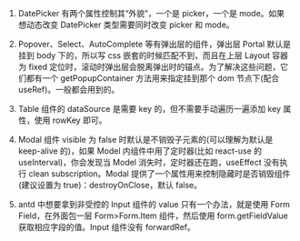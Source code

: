 1. DatePicker 有两个属性控制其“外貌”，一个是 picker，一个是 mode。如果想动态改变 DatePicker 类型需要同时改变 picker 和 mode。

2. Popover、Select、AutoComplete 等有弹出层的组件，弹出层 Portal 默认是挂到 body 下的，所以写 css 嵌套的时候匹配不到，而且在上层 Layout 容器为 fixed 定位时，滚动时弹出层会脱离弹出时的锚点。为了解决这些问题，它们都有一个 getPopupContainer 方法用来指定挂到那个 dom 节点下(配合 useRef)。一般都会用到的。

3. Table 组件的 dataSource 是需要 key 的，但不需要手动遍历一遍添加 key 属性，使用 rowKey 即可。

4. Modal 组件 visible 为 false 时默认是不销毁子元素的(可以理解为默认是 keep-alive 的)，如果 Model 内组件中用了定时器(比如 react-use 的 useInterval)，你会发现当 Model 消失时，定时器还在跑，useEffect 没有执行 clean subscription。Modal 提供了一个属性用来控制隐藏时是否销毁组件(建议设置为 true)：destroyOnClose，默认 false。

5. antd 中想要拿到非受控的 Input 组件的 value 只有一个办法，就是使用 Form Field，在外面包一层 Form>Form.Item 组件，然后使用 form.getFieldValue 获取相应字段的值。Input 组件没有 forwardRef。
